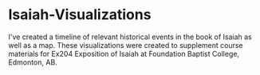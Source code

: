 Isaiah-Visualizations
=====================

I've created a timeline of relevant historical events in the book of Isaiah as well as a map. These visualizations were created to supplement course materials for Ex204 Exposition of Isaiah at Foundation Baptist College, Edmonton, AB.